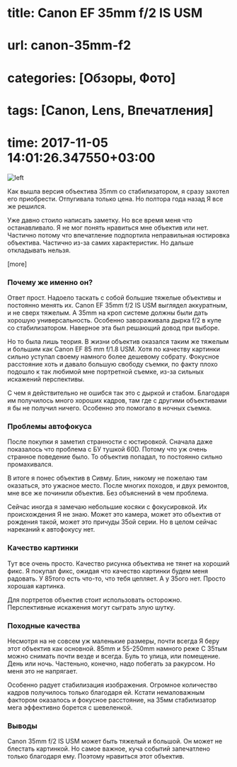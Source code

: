 # title: Canon EF 35mm f/2 IS USM
# url: canon-35mm-f2
# categories: [Обзоры, Фото]
# tags: [Canon, Lens, Впечатления]
# time: 2017-11-05 14:01:26.347550+03:00

![left](~canon-35mm-f2.png)

Как вышла версия объектива 35mm со стабилизатором, я сразу захотел его приобрести. Отпугивала только цена.
Но полтора года назад Я все же решился.

Уже давно стоило написать заметку. Но все время меня что останавливало. Я не мог понять нравиться мне объектив или нет.
Частично потому что впечатление подпортила неправильная юстировка объектива. Частично из-за самих характеристик.
Но дальше откладывать нельзя.

[more]

### Почему же именно он?

Ответ прост. Надоело таскать с собой большие тяжелые объективы и постоянно менять их.
Canon EF 35mm f/2 IS USM выглядел аккуратным, и не сверх тяжелым. А 35mm на кроп системе должны были дать хорошую универсальность.
Особенно завораживала дырка f/2 в купе со стабилизатором. Наверное эта был решающий довод при выборе. 

Но то была лишь теория. В жизни объектив оказался таким же тяжелым и большим как Canon EF 85 mm f/1.8 USM.
Хотя по качеству картинки сильно уступал своему намного более дешевому собрату.
Фокусное расстояние хоть и давало большую свободу съемки, по факту плохо подошло к так любимой мне портретной съемке, из-за сильных искажений перспективы.   

С чем я действительно не ошибся так это c дыркой и стабом. Благодаря им получилось много хороших кадров, там где с другими объективами я бы не получил ничего.
Особенно это помогало в ночных съемка.


### Проблемы автофокуса

После покупки я заметил странности с юстировкой. Сначала даже показалось что проблема с БУ тушкой 60D.
Потому что уж очень странное поведение было. То объектив попадал, то постоянно сильно промахивался.

В итоге я понес объектив в Сивму. Блин, никому не пожелаю там оказаться, это ужасное место.
После многих походов, и двух ремонтов, мне все же починили объектив. Без объяснений в чем проблема.

Сейчас иногда я замечаю небольшие косяки с фокусировкой.
Их происхождения Я не знаю. Может это камера, может это объектив от рождения такой, может это причуды 35ой серии.
Но в целом сейчас нареканий к автофокусу нет.   


### Качество картинки

Тут все очень просто. Качество рисунка объектива не тянет на хороший фикс. Я покупал фикс, ожидая что качество картинки будем меня радовать.
У 85того есть что-то, что тебя цепляет. А у 35ого нет. Просто хорошая картинка. 

Для портретов объектив стоит использовать осторожно. Перспективные искажения могут сыграть злую шутку.


### Походные качества

Несмотря на не совсем уж маленькие размеры, почти всегда Я беру этот объектив как основной. 85mm и 55-250mm намного реже
С 35тым можно снимать почти везде и всегда. Буль то улица, или помещение. День или ночь.
Частеньно, конечно, надо побегать за ракурсом. Но меня это не напрягает.

Особенно радует стабилизация изображения. Огромное количество кадров получилось только благодаря ей.
Кстати немаловажным фактором оказалось и фокусное расстояние, на 35мм стабилизатор мега эффективно борется с шевеленкой.


### Выводы

Canon 35mm f/2 IS USM может быть тяжелый и большой. Он может не блестать картинкой.
Но самое важное, куча событий запечатлено только благодаря ему.
Поэтому нравиться этот объектив.

